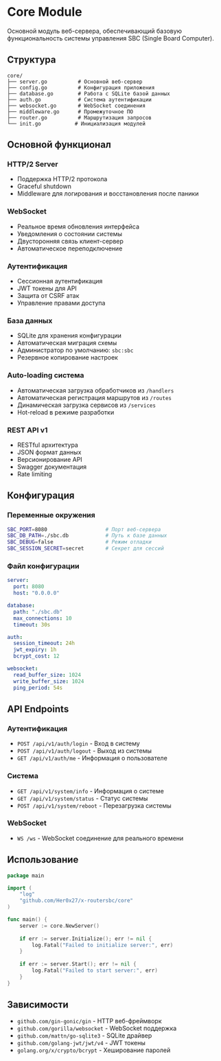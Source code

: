 # Core Module

Основной модуль веб-сервера, обеспечивающий базовую функциональность системы управления SBC (Single Board Computer).

## Структура

```
core/
├── server.go          # Основной веб-сервер
├── config.go          # Конфигурация приложения
├── database.go        # Работа с SQLite базой данных
├── auth.go            # Система аутентификации
├── websocket.go       # WebSocket соединения
├── middleware.go      # Промежуточное ПО
├── router.go          # Маршрутизация запросов
└── init.go           # Инициализация модулей
```

## Основной функционал

### HTTP/2 Server
- Поддержка HTTP/2 протокола
- Graceful shutdown
- Middleware для логирования и восстановления после паники

### WebSocket
- Реальное время обновления интерфейса
- Уведомления о состоянии системы
- Двусторонняя связь клиент-сервер
- Автоматическое переподключение

### Аутентификация
- Сессионная аутентификация
- JWT токены для API
- Защита от CSRF атак
- Управление правами доступа

### База данных
- SQLite для хранения конфигурации
- Автоматическая миграция схемы
- Администратор по умолчанию: `sbc:sbc`
- Резервное копирование настроек

### Auto-loading система
- Автоматическая загрузка обработчиков из `/handlers`
- Автоматическая регистрация маршрутов из `/routes`
- Динамическая загрузка сервисов из `/services`
- Hot-reload в режиме разработки

### REST API v1
- RESTful архитектура
- JSON формат данных
- Версионирование API
- Swagger документация
- Rate limiting

## Конфигурация

### Переменные окружения
```bash
SBC_PORT=8080                   # Порт веб-сервера
SBC_DB_PATH=./sbc.db            # Путь к базе данных
SBC_DEBUG=false                 # Режим отладки
SBC_SESSION_SECRET=secret       # Секрет для сессий
```

### Файл конфигурации
```yaml
server:
  port: 8080
  host: "0.0.0.0"

database:
  path: "./sbc.db"
  max_connections: 10
  timeout: 30s

auth:
  session_timeout: 24h
  jwt_expiry: 1h
  bcrypt_cost: 12

websocket:
  read_buffer_size: 1024
  write_buffer_size: 1024
  ping_period: 54s
```

## API Endpoints

### Аутентификация
- `POST /api/v1/auth/login` - Вход в систему
- `POST /api/v1/auth/logout` - Выход из системы
- `GET /api/v1/auth/me` - Информация о пользователе

### Система
- `GET /api/v1/system/info` - Информация о системе
- `GET /api/v1/system/status` - Статус системы
- `POST /api/v1/system/reboot` - Перезагрузка системы

### WebSocket
- `WS /ws` - WebSocket соединение для реального времени

## Использование

```go
package main

import (
    "log"
    "github.com/Her0x27/x-routersbc/core"
)

func main() {
    server := core.NewServer()
    
    if err := server.Initialize(); err != nil {
        log.Fatal("Failed to initialize server:", err)
    }
    
    if err := server.Start(); err != nil {
        log.Fatal("Failed to start server:", err)
    }
}
```

## Зависимости

- `github.com/gin-gonic/gin` - HTTP веб-фреймворк
- `github.com/gorilla/websocket` - WebSocket поддержка
- `github.com/mattn/go-sqlite3` - SQLite драйвер
- `github.com/golang-jwt/jwt/v4` - JWT токены
- `golang.org/x/crypto/bcrypt` - Хеширование паролей
